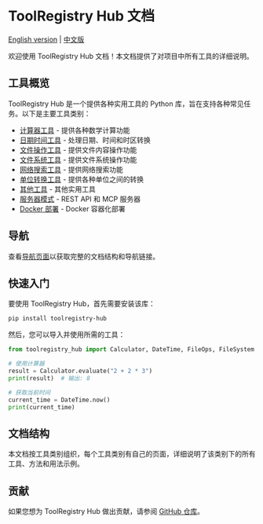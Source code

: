 # ToolRegistry Hub 文档

[English version](docs/readme_en.md) | [中文版](docs/readme_zh.md)

欢迎使用 ToolRegistry Hub 文档！本文档提供了对项目中所有工具的详细说明。

## 工具概览

ToolRegistry Hub 是一个提供各种实用工具的 Python 库，旨在支持各种常见任务。以下是主要工具类别：

- [计算器工具](docs/zh/calculator.md) - 提供各种数学计算功能
- [日期时间工具](docs/zh/datetime.md) - 处理日期、时间和时区转换
- [文件操作工具](docs/zh/file_ops.md) - 提供文件内容操作功能
- [文件系统工具](docs/zh/filesystem.md) - 提供文件系统操作功能
- [网络搜索工具](docs/zh/websearch/index.md) - 提供网络搜索功能
- [单位转换工具](docs/zh/unit_converter.md) - 提供各种单位之间的转换
- [其他工具](docs/zh/other_tools.md) - 其他实用工具
- [服务器模式](docs/zh/server.md) - REST API 和 MCP 服务器
- [Docker 部署](docs/zh/docker.md) - Docker 容器化部署

## 导航

查看[导航页面](docs/zh/navigation.md)以获取完整的文档结构和导航链接。

## 快速入门

要使用 ToolRegistry Hub，首先需要安装该库：

```bash
pip install toolregistry-hub
```

然后，您可以导入并使用所需的工具：

```python
from toolregistry_hub import Calculator, DateTime, FileOps, FileSystem

# 使用计算器
result = Calculator.evaluate("2 + 2 * 3")
print(result)  # 输出: 8

# 获取当前时间
current_time = DateTime.now()
print(current_time)
```

## 文档结构

本文档按工具类别组织，每个工具类别有自己的页面，详细说明了该类别下的所有工具、方法和用法示例。

## 贡献

如果您想为 ToolRegistry Hub 做出贡献，请参阅 [GitHub 仓库](https://github.com/Oaklight/toolregistry-hub)。
